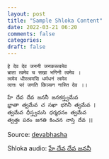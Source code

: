 ```yaml
---
layout: post
title: "Sample Shloka Content"
date: 2022-03-21 06:20
comments: false
categories:
draft: false
---
```


```
हे देव देव जननी जनकस्त्वमेव
भ्राता त्वमेव च सखा भगिनी त्वमेव ।
त्वमेव धीस्त्वमसि धर्मधनं त्वमेव 
त्वत्तः परं जगति किञ्चन नास्ति देव ।।

హే దేవ దేవ జననీ జనకస్త్వమేవ
భ్రాతా త్వమేవ చ సఖా భగినీ త్వమేవ ।
త్వమేవ ధీస్త్వమసి ధర్మధనం త్వమేవ
త్వత్తః పరం జగతి కించన నాస్తి దేవ ।।

```
Source: [devabhasha](https://www.devabhasha.in/curriculum/devabhasha-songs-and-shlokas/class-1/)

Shloka audio: [హే దేవ దేవ జననీ](https://soundcloud.com/user-442398632/he-deva-deva-janani)

